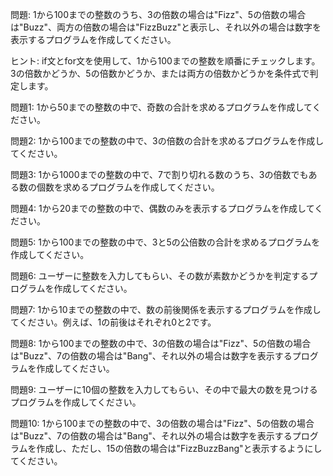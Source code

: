 問題:
1から100までの整数のうち、3の倍数の場合は"Fizz"、5の倍数の場合は"Buzz"、両方の倍数の場合は"FizzBuzz"と表示し、それ以外の場合は数字を表示するプログラムを作成してください。

ヒント:
if文とfor文を使用して、1から100までの整数を順番にチェックします。
3の倍数かどうか、5の倍数かどうか、または両方の倍数かどうかを条件式で判定します。

問題1:
1から50までの整数の中で、奇数の合計を求めるプログラムを作成してください。

問題2:
1から100までの整数の中で、3の倍数の合計を求めるプログラムを作成してください。

問題3:
1から1000までの整数の中で、7で割り切れる数のうち、3の倍数でもある数の個数を求めるプログラムを作成してください。

問題4:
1から20までの整数の中で、偶数のみを表示するプログラムを作成してください。

問題5:
1から100までの整数の中で、3と5の公倍数の合計を求めるプログラムを作成してください。

問題6:
ユーザーに整数を入力してもらい、その数が素数かどうかを判定するプログラムを作成してください。

問題7:
1から10までの整数の中で、数の前後関係を表示するプログラムを作成してください。例えば、1の前後はそれぞれ0と2です。

問題8:
1から100までの整数の中で、3の倍数の場合は"Fizz"、5の倍数の場合は"Buzz"、7の倍数の場合は"Bang"、それ以外の場合は数字を表示するプログラムを作成してください。

問題9:
ユーザーに10個の整数を入力してもらい、その中で最大の数を見つけるプログラムを作成してください。

問題10:
1から100までの整数の中で、3の倍数の場合は"Fizz"、5の倍数の場合は"Buzz"、7の倍数の場合は"Bang"、それ以外の場合は数字を表示するプログラムを作成し、ただし、15の倍数の場合は"FizzBuzzBang"と表示するようにしてください。
